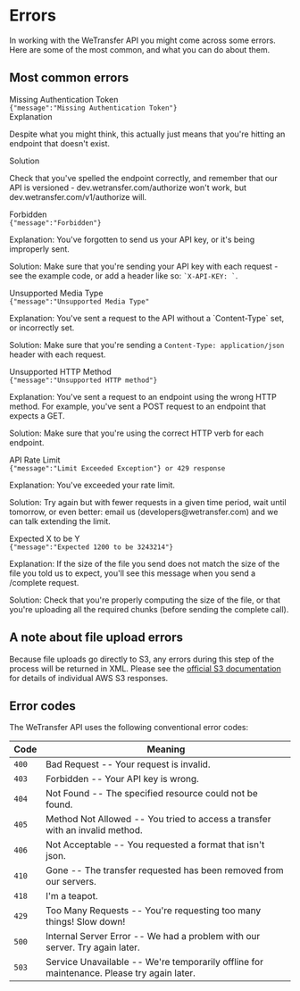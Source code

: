 # Errors

In working with the WeTransfer API you might come across some errors. Here are some of the most common, and what you can do about them.

## Most common errors
<section class="error_container">

  <div class="error">
    <div class="error__title">Missing Authentication Token</div>
    <code class="error__code">{"message":"Missing Authentication Token"}</code>
    <div class="two-col">
      <div class="col">
        <span>Explanation</span>
        <p>Despite what you might think, this actually just means that you're hitting an endpoint that doesn't exist.</p>
      </div>
      <div class="col">
        <span>Solution</span>
        <p>Check that you've spelled the endpoint correctly, and remember that our API is versioned - dev.wetransfer.com/authorize won't work, but dev.wetransfer.com/v1/authorize will.</p>
      </div>
    </div>
  </div>

  <div class="error">
    <div class="error__title">Forbidden</div>
    <code class="error__code">{"message":"Forbidden"}</code>
    <div class="two-col">
      <div class="col">
        <p><span>Explanation:</span> You've forgotten to send us your API key, or it's being improperly sent.</p>
      </div>
      <div class="col">
        <p><span>Solution:</span> Make sure that you're sending your API key with each request - see the example code, or add a header like so: <code>`X-API-KEY: <your api key>`</code>.</p>
      </div>
    </div>
  </div>

  <div class="error">
    <div class="error__title">Unsupported Media Type</div>
    <code class="error__code">{"message":"Unsupported Media Type"</code>
    <div class="two-col">
      <div class="col">
        <p><span>Explanation:</span> You've sent a request to the API without a `Content-Type` set, or incorrectly set.</p>
      </div>
      <div class="col">
        <p><span>Solution:</span> Make sure that you're sending a <code>Content-Type: application/json</code> header with each request.</p>
      </div>
    </div>
  </div>

  <div class="error">
    <div class="error__title">Unsupported HTTP Method</div>
    <code class="error__code">{"message":"Unsupported HTTP method"}</code>
    <div class="two-col">
      <div class="col">
        <p><span>Explanation:</span> You've sent a request to an endpoint using the wrong HTTP method. For example, you've sent a POST request to an endpoint that expects a GET.</p>
      </div>
      <div class="col">
        <p><span>Solution:</span> Make sure that you're using the correct HTTP verb for each endpoint.</p>
      </div>
    </div>
  </div>

  <div class="error">
    <div class="error__title">API Rate Limit</div>
    <code class="error__code">{"message":"Limit Exceeded Exception"} or 429 response</code>
    <div class="two-col">
      <div class="col">
        <p><span>Explanation:</span> You've exceeded your rate limit.</p>
      </div>
      <div class="col">
        <p><span>Solution:</span> Try again but with fewer requests in a given time period, wait until tomorrow, or even better: email us (developers@wetransfer.com) and we can talk extending the limit.</p>
      </div>
    </div>
  </div>

  <div class="error">
    <div class="error__title">Expected X to be Y</div>
    <code class="error__code">{"message":"Expected 1200 to be 3243214"}</code>
    <div class="two-col">
      <div class="col">
        <p><span>Explanation:</span> If the size of the file you send does not match the size of the file you told us to expect, you'll see this message when you send a /complete request.</p>
      </div>
      <div class="col">
        <p><span>Solution:</span> Check that you're properly computing the size of the file, or that you're uploading all the required chunks (before sending the complete call).</p>
      </div>
    </div>
  </div>
</section>


## A note about file upload errors

Because file uploads go directly to S3, any errors during this step of the process will be returned in XML. Please see the <a href="https://docs.aws.amazon.com/AmazonS3/latest/API/ErrorResponses.html" target="_blank">official S3 documentation</a> for details of individual AWS S3 responses.

## Error codes

The WeTransfer API uses the following conventional error codes:

Code | Meaning
---- | -------
`400` | Bad Request -- Your request is invalid.
`403` | Forbidden -- Your API key is wrong.
`404` | Not Found -- The specified resource could not be found.
`405` | Method Not Allowed -- You tried to access a transfer with an invalid method.
`406` | Not Acceptable -- You requested a format that isn't json.
`410` | Gone -- The transfer requested has been removed from our servers.
`418` | I'm a teapot.
`429` | Too Many Requests -- You're requesting too many things! Slow down!
`500` | Internal Server Error -- We had a problem with our server. Try again later.
`503` | Service Unavailable -- We're temporarily offline for maintenance. Please try again later.
